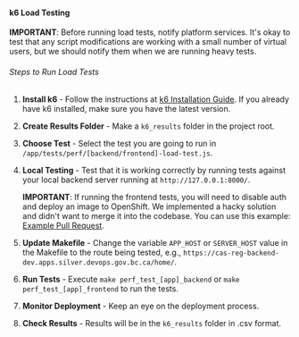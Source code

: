 #### k6 Load Testing

**IMPORTANT**: Before running load tests, notify platform services. It's okay to test that any script modifications are working with a small number of virtual users, but we should notify them when we are running heavy tests.

###### Steps to Run Load Tests

1. **Install k6** - Follow the instructions at [k6 Installation Guide](https://k6.io/docs/get-started/installation/). If you already have k6 installed, make sure you have the latest version.

2. **Create Results Folder** - Make a `k6_results` folder in the project root.

3. **Choose Test** - Select the test you are going to run in `/app/tests/perf/[backend/frontend]-load-test.js`.

4. **Local Testing** - Test that it is working correctly by running tests against your local backend server running at `http://127.0.0.1:8000/`.

   **IMPORTANT**: If running the frontend tests, you will need to disable auth and deploy an image to OpenShift. We implemented a hacky solution and didn't want to merge it into the codebase. You can use this example: [Example Pull Request](https://github.com/bcgov/cas-registration/pull/2924).

5. **Update Makefile** - Change the variable `APP_HOST` or `SERVER_HOST` value in the Makefile to the route being tested, e.g., `https://cas-reg-backend-dev.apps.silver.devops.gov.bc.ca/home/`.

6. **Run Tests** - Execute `make perf_test_[app]_backend` or `make perf_test_[app]_frontend` to run the tests.

7. **Monitor Deployment** - Keep an eye on the deployment process.

8. **Check Results** - Results will be in the `k6_results` folder in .csv format.
